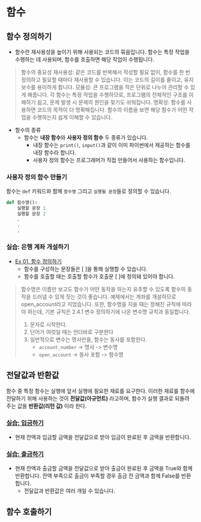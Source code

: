 # 함수 

## 함수 정의하기 

- 함수란 재사용성을 높이기 위해 사용되는 코드의 묶음입니다. 함수는 특정 작업을 수행하는 데 사용되며, 함수를 호출하면 해당 작업이 수행됩니다.

>  함수의 중요성
> 재사용성: 같은 코드를 반복해서 작성할 필요 없이, 함수를 한 번 정의하고 필요할 때마다 재사용할 수 있습니다. 이는 코드의 길이를 줄이고, 유지 보수를 용이하게 합니다.
> 모듈성: 큰 프로그램을 작은 단위로 나누어 관리할 수 있게 해줍니다. 각 함수는 특정 작업을 수행하므로, 프로그램의 전체적인 구조를 이해하기 쉽고, 문제 발생 시 문제의 원인을 찾기도 쉬워집니다.
> 명확성: 함수를 사용하면 코드의 목적이 더 명확해집니다. 함수의 이름을 보면 해당 함수가 어떤 작업을 수행하는지 쉽게 이해할 수 있습니다.

- 함수의 종류
    - 함수는 **내장 함수**와 **사용자 정의 함수** 두 종류가 있습니다.
        - 내장 함수는 `print()`, `input()`과 같이 이미 파이썬에서 제공하는 함수를 내장 함수라 합니다.
        - 사용자 정의 함수는 프로그래머가 직접 만들어서 사용하는 함수입니다.

### 사용자 정의 함수 만들기 

함수는 `def` 키워드와 함께 `함수명` 그리고 `실행될 문장`들로 정의할 수 있습니다.
```python
def 함수명():
    실행할 문장 1
    실행할 문장 2
    .
    .
    .
```

### 실습: 은행 계좌 개설하기
- [Ex 01. 함수 정의하기](ex01.py)
    - 함수를 구성하는 문장들은 [ ]을 통해 실행할 수 있습니다.
    - 함수를 호출할 때는 호출할 함수가 호출문 [ ]에 정의돼 있어야 합니다.

> 함수명은 이름만 보고도 함수가 어떤 동작을 하는지 유추할 수 있도록 함수의 동작을 드러낼 수 있게 짓는 것이 좋습니다. 예제에서는 계좌를 개설하므로 open_account라고 지었습니다. 또한, 함수명을 지을 때는 정해진 규칙에 따라야 하는데, 기본 규칙은 2.4.1 변수 정의하기에 나온 변수명 규칙과 동일합니다.
> 
> 1. 문자로 시작한다. 
> 2. 단어가 여럿일 때는 언더바로 구분한다
> 3. 일반적으로 변수는 명사만을, 함수는 동사를 포함한다.
>     - `account_number` -> 명사 -> 변수명
>     - `open_account` -> 동사 포함 -> 함수명

## 전달값과 반환값

함수 중 특정 함수는 실행에 앞서 실행에 필요한 재료를 요구한다. 이러한 재료를 함수에 전달하기 위해 사용하는 것이 **전달값(아규먼트)** 라고하며, 함수가 실행 결과로 되돌려 주는 값을 **반환값(리턴 값)** 이라 한다.

### [실습: 입금하기](ex02.py)
- 현재 잔액과 입금할 금액을 전달값으로 받아 입금이 완료된 후 금액을 반환합니다.
### [실습: 출금하기](ex03.py)
- 현재 잔액과 출금할 금액을 전달값으로 받아 출금이 완료된 후 금액을 True와 함께 반환합니다. 잔액 부족으로 출금이 부족할 경우 출금 전 금액과 함께 False를 반환합니다.
    - 전달값과 반환값은 여러 개일 수 있습니다. 

## 함수 호출하기 